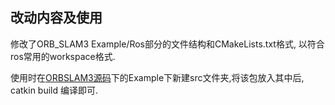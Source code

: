 ## 改动内容及使用

修改了ORB_SLAM3 Example/Ros部分的文件结构和CMakeLists.txt格式, 以符合ros常用的workspace格式.

使用时在[ORBSLAM3源码](https://github.com/electech6/ORB_SLAM3_detailed_comments)下的Example下新建src文件夹,将该包放入其中后, catkin build 编译即可.
